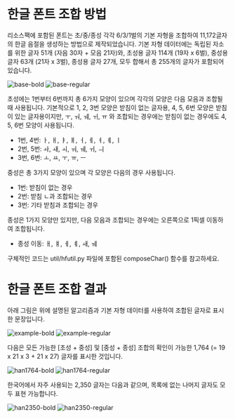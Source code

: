 # 한글 폰트 조합 방법

리소스팩에 포함된 폰트는 초/중/종성 각각 6/3/1벌의 기본 자형을 조합하여
11,172글자의 한글 음절을 생성하는 방법으로 제작되었습니다. 기본 자형 데이터에는
독립된 자소를 위한 글자 51개 (자음 30자 + 모음 21자)와, 초성용 글자 114개 (19자
x 6벌), 중성용 글자 63개 (21자 x 3벌), 종성용 글자 27개, 모두 합해서 총 255개의
글자가 포함되어 있습니다.

![base-bold](https://github.com/hseelab/mchanfont/blob/main/images/base-bold.png?raw=true)
![base-regular](https://github.com/hseelab/mchanfont/blob/main/images/base-regular.png?raw=true)

초성에는 1번부터 6번까지 총 6가지 모양이 있으며 각각의 모양은 다음 모음과
조합될 때 사용됩니다. 기본적으로 1, 2, 3번 모양은 받침이 없는 글자용, 4, 5, 6번
모양은 받침이 있는 글자용이지만, ㅜ, ㅝ, ㅞ, ㅟ, ㅠ 와 조합되는 경우에는 받침이
없는 경우에도 4, 5, 6번 모양이 사용됩니다.

 * 1번, 4번: ㅏ, ㅐ, ㅑ, ㅒ, ㅓ, ㅔ, ㅕ, ㅖ, ㅣ
 * 2번, 5번: ㅘ, ㅙ, ㅚ, ㅝ, ㅞ, ㅟ, ㅢ
 * 3번, 6번: ㅗ, ㅛ, ㅜ, ㅠ, ㅡ

중성은 총 3가지 모양이 있으며 각 모양은 다음의 경우 사용됩니다.

 * 1번: 받침이 없는 경우
 * 2번: 받침 ㄴ과 조합되는 경우
 * 3번: 기타 받침과 조합되는 경우

종성은 1가지 모양만 있지만, 다음 모음과 조합되는 경우에는 오른쪽으로 1픽셀
이동하여 조합됩니다.

 * 종성 이동: ㅐ, ㅒ, ㅔ, ㅖ, ㅙ, ㅞ

구체적인 코드는 util/hfutil.py 파일에 포함된 composeChar() 함수를 참고하세요.

# 한글 폰트 조합 결과

아래 그림은 위에 설명된 알고리즘과 기본 자형 데이터를 사용하여 조합된 글자로
표시한 문장입니다.

![example-bold](https://github.com/hseelab/mchanfont/blob/main/images/example-bold.png?raw=true)
![example-regular](https://github.com/hseelab/mchanfont/blob/main/images/example-regular.png?raw=true)

다음은 모든 가능한 [초성 + 중성] 및 [중성 + 종성] 조합의 확인이 가능한 1,764
(= 19 x 21 x 3 + 21 x 27) 글자를 표시한 것입니다.

![han1764-bold](https://github.com/hseelab/mchanfont/blob/main/images/han1764-bold.png?raw=true)
![han1764-regular](https://github.com/hseelab/mchanfont/blob/main/images/han1764-regular.png?raw=true)

한국어에서 자주 사용되는 2,350 글자는 다음과 같으며, 목록에 없는 나머지 글자도
모두 표현 가능합니다.

![han2350-bold](https://github.com/hseelab/mchanfont/blob/main/images/han2350-bold.png?raw=true)
![han2350-regular](https://github.com/hseelab/mchanfont/blob/main/images/han2350-regular.png?raw=true)
